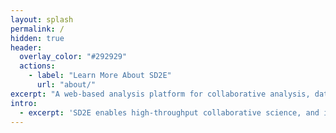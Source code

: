 ```yaml
---
layout: splash
permalink: /
hidden: true
header:
  overlay_color: "#292929"
  actions:
    - label: "Learn More About SD2E"
      url: "about/"
excerpt: "A web-based analysis platform for collaborative analysis, data sharing, and application development."
intro: 
  - excerpt: 'SD2E enables high-throughput collaborative science, and is backed by national-scale computing, analytics, and storage capacity at the Texas Advanced Computing Center (TACC). SD2E serves multiple DARPA programs including the SD2 program.'
---
```

